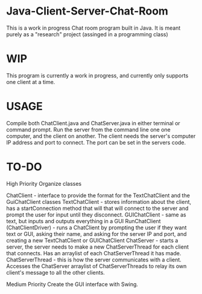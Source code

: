 # Java-Client-Server-Chat-Room

This is a work in progress Chat room program built in Java.
It is meant purely as a "research" project (assinged in a programming class)

WIP
===========
This program is currently a work in progress, and currently only supports one client at a time.

USAGE
===========
Compile both ChatClient.java and ChatServer.java in either terminal or command prompt. 
Run the server from the command line one one computer, and the client on another. 
The client needs the server's computer IP address and port to connect. 
The port can be set in the servers code.

TO-DO
===========
High Priority
Organize classes

ChatClient - interface to provide the format for the TextChatClient and the GuiChatClient classes
TextChatClient - stores information about the client, has a startConnection method that will that will connect to the server and prompt the user for input until they disconnect.
GUIChatClient - same as text, but inputs and outputs everything in a GUI
RunChatClient (ChatClientDriver) - runs a ChatClient by prompting the user if they want text or GUI, asking their name, and asking for the server IP and port, and creating a new TextChatClient or GUIChatClient
ChatServer - starts a server, the server needs to make a new ChatServerThread for each client that connects. Has an arraylist of each ChatServerThread it has made.
ChatServerThread - this is how the server communicates with a client. Accesses the ChatServer arraylist of ChatServerThreads to relay its own client's message to all the other clients.

Medium Priority
Create the GUI interface with Swing.
